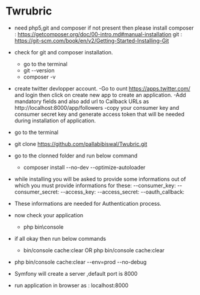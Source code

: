 # Twrubric
- need php5,git and composer if not present then please install
	composer : https://getcomposer.org/doc/00-intro.md#manual-installation
	git : https://git-scm.com/book/en/v2/Getting-Started-Installing-Git
- check for git and composer installation.
	- go to the terminal
	- git --version
	- composer -v
- create twitter devlopper account.
	-Go to ount https://apps.twitter.com/ and login then click on create new app to create an application.
  	-Add mandatory fields and also add url to Callback URLs as http://localhost:8000/app/followers
	-copy your consumer key and consumer secret key and generate access token that will be needed during installation of application.

- go to the terminal
- git clone https://github.com/pallabibiswal/Twubric.git
- go to the clonned folder and run below command
    - composer install --no-dev --optimize-autoloader
- while installing you will be asked to provide some informations out of which you must provide informations for these:
	--consumer_key:
	--consumer_secret:
	--access_key:
	--access_secret:
	--oauth_callback:
- These informations are needed for Authentication process.
- now check your application
	- php bin\console
- if all okay then run below commands
    - bin/console cache:clear OR php bin/console cache:clear
- php bin/console cache:clear --env=prod --no-debug
- Symfony will create a server ,default port is 8000
- run application in browser as : localhost:8000


